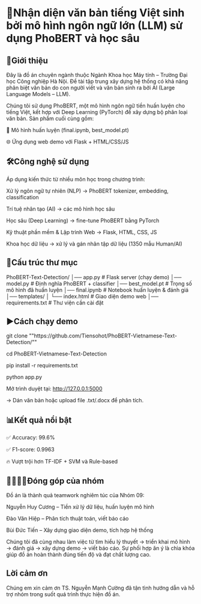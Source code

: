  <h1>🚀Nhận diện văn bản tiếng Việt sinh bởi mô hình ngôn ngữ lớn (LLM) sử dụng PhoBERT và học sâu</h1>

 <h2>📌Giới thiệu</h2>

Đây là đồ án chuyên ngành thuộc Ngành Khoa học Máy tính – Trường Đại học Công nghiệp Hà Nội.
Đề tài tập trung xây dựng hệ thống có khả năng phân biệt văn bản do con người viết và văn bản sinh ra bởi AI (Large Language Models – LLM).

Chúng tôi sử dụng PhoBERT, một mô hình ngôn ngữ tiền huấn luyện cho tiếng Việt, kết hợp với Deep Learning (PyTorch) để xây dựng bộ phân loại văn bản.
Sản phẩm cuối cùng gồm:

📒 Mô hình huấn luyện (final.ipynb, best_model.pt)

🌐 Ứng dụng web demo với Flask + HTML/CSS/JS

 <h2>🛠️Công nghệ sử dụng</h2>

Áp dụng kiến thức từ nhiều môn học trong chương trình:

Xử lý ngôn ngữ tự nhiên (NLP) → PhoBERT tokenizer, embedding, classification

Trí tuệ nhân tạo (AI) → các mô hình học sâu

Học sâu (Deep Learning) → fine-tune PhoBERT bằng PyTorch

Kỹ thuật phần mềm & Lập trình Web → Flask, HTML, CSS, JS

Khoa học dữ liệu → xử lý và gán nhãn tập dữ liệu (1350 mẫu Human/AI)

 <h2>📂Cấu trúc thư mục</h2>
PhoBERT-Text-Detection/
│── app.py              # Flask server (chạy demo)
│── model.py            # Định nghĩa PhoBERT + classifier
│── best_model.pt       # Trọng số mô hình đã huấn luyện
│── final.ipynb         # Notebook huấn luyện & đánh giá
│── templates/
│   └── index.html      # Giao diện demo web
│── requirements.txt    # Thư viện cần cài đặt

 <h2>▶️Cách chạy demo</h2>
git clone ""https://github.com/Tiensohot/PhoBERT-Vietnamese-Text-Detection/""

cd PhoBERT-Vietnamese-Text-Detection

pip install -r requirements.txt

python app.py

Mở trình duyệt tại: http://127.0.0.1:5000

→ Dán văn bản hoặc upload file .txt/.docx để phân tích.

 <h2>📊Kết quả nổi bật</h2>

✅ Accuracy: 99.6%

✅ F1-score: 0.9963

🔥 Vượt trội hơn TF-IDF + SVM và Rule-based

<h2>👨‍👩‍👦‍👦Đóng góp của nhóm</h2>

Đồ án là thành quả teamwork nghiêm túc của Nhóm 09:

Nguyễn Huy Cương – Tiền xử lý dữ liệu, huấn luyện mô hình

Đào Văn Hiệp – Phân tích thuật toán, viết báo cáo

Bùi Đức Tiến – Xây dựng giao diện demo, tích hợp hệ thống

Chúng tôi đã cùng nhau làm việc từ tìm hiểu lý thuyết → triển khai mô hình → đánh giá → xây dựng demo → viết báo cáo.
Sự phối hợp ăn ý là chìa khóa giúp đồ án hoàn thành đúng tiến độ và đạt chất lượng cao.

 <h2>Lời cảm ơn</h2>

Chúng em xin cảm ơn TS. Nguyễn Mạnh Cường đã tận tình hướng dẫn và hỗ trợ nhóm trong suốt quá trình thực hiện đồ án.
